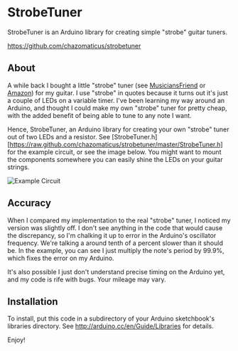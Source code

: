 StrobeTuner
===========

StrobeTuner is an Arduino library for creating simple "strobe" guitar tuners.

<https://github.com/chazomaticus/strobetuner>

About
-----

A while back I bought a little "strobe" tuner (see [MusiciansFriend][1] or
[Amazon][2]) for my guitar.  I use "strobe" in quotes because it turns out it's
just a couple of LEDs on a variable timer.  I've been learning my way around an
Arduino, and thought I could make my own "strobe" tuner for pretty cheap, with
the added benefit of being able to tune to any note I want.

Hence, StrobeTuner, an Arduino library for creating your own "strobe" tuner out
of two LEDs and a resistor.  See
[StrobeTuner.h][https://raw.github.com/chazomaticus/strobetuner/master/StrobeTuner.h]
for the example circuit, or see the image below.  You might want to mount the
components somewhere you can easily shine the LEDs on your guitar strings.

![Example Circuit](https://raw.github.com/chazomaticus/strobetuner/master/strobetuner-circuit.jpg)

Accuracy
--------

When I compared my implementation to the real "strobe" tuner, I noticed my
version was slightly off.  I don't see anything in the code that would cause
the discrepancy, so I'm chalking it up to error in the Arduino's oscillator
frequency.  We're talking a around tenth of a percent slower than it should be.
In the example, you can see I just multiply the note's period by 99.9%, which
fixes the error on my Arduino.

It's also possible I just don't understand precise timing on the Arduino yet,
and my code is rife with bugs.  Your mileage may vary.

Installation
------------

To install, put this code in a subdirectory of your Arduino sketchbook's
libraries directory.  See <http://arduino.cc/en/Guide/Libraries> for details.


Enjoy!


[1]: http://www.musiciansfriend.com/accessories/planet-waves-sos-strobe-pick-tuner
[2]: http://www.amazon.com/dp/B000FJEL9C/
